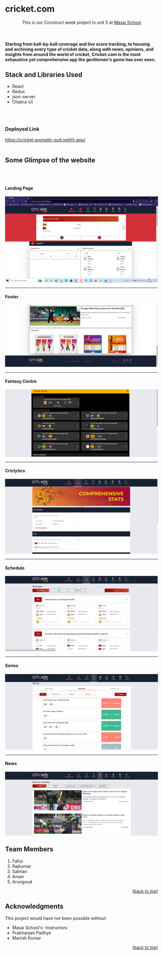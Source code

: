 <h1>cricket.com</h1>





  <p align="center">
    This is our Construct week project in unit 5 at <a href="https://www.masaischool.com/"> Masai School </a> 
    <br />
  
</div>
<br/>
<br/>





<!-- ABOUT THE PROJECT -->
<h4>Starting from ball-by-ball coverage and live score tracking, to housing and archiving every type of cricket data, along with news, opinions, and insights from around the world of cricket, Cricket.com is the most exhaustive yet comprehensive app the gentlemen's game has ever seen. </h4>

<h2>Stack and Libraries Used</h2>
<ul>
  <li>React</li>
  <li>Redux</li>
  <li>json-server</li>
  <li>Chakra-UI</li>
</ul>
<br/>
<br/>
<h3>Deployed Link</h3>
<a href="https://cricket-aromatic-pull.netlify.app/
">https://cricket-aromatic-pull.netlify.app/
</a>
<br/>
<br/>
<h2>Some Glimpse of the website</h2>
<br/>
<br/>

<h4>Landing Page</h4>
<img src="src/landing_page.png" alt="landing page">

<hr>
<h4>Footer</h4>
<img src="src/footer.png" alt="Footer">

<hr>
<h4>Fantasy Centre</h4>
<img src="src/fantasy_centre.png" alt="Fantasy Centre">

<hr>
<h4>Criclytics</h4>
<img src="src/criclytics.png" alt="Criclytics">

<hr>
<h4>Schedule</h4>
<img src="src/schedule.png" alt="Schedule">

<hr>
<h4>Series</h4>
<img src="src/series.png" alt="Series">

<hr>
<h4>News</h4>
<img src="src/news.png" alt="News">


<h2> Team Members</h2>

1. Fahiz
2. Rajkumar
3. Salman
4. Aman
5. Arungoud 


<p align="right">(<a href="#top">back to top</a>)</p>




<!-- ACKNOWLEDGMENTS -->

## Acknowledgments

This project would have not been possible without

- Masai School's -Instructors
- Prabhanjan Padhye
- Manish Kumar


<p align="right">(<a href="#top">back to top</a>)</p>
